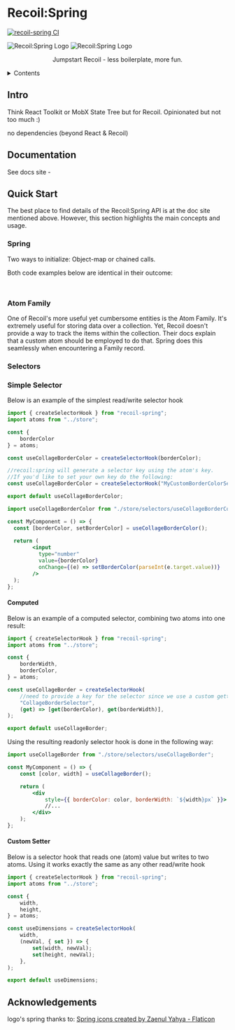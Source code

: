 # Recoil:Spring

[![recoil-spring CI](https://github.com/yoavniran/recoil-spring/actions/workflows/recoil-spring-ci.yml/badge.svg)](https://github.com/yoavniran/recoil-spring/actions/workflows/recoil-spring-ci.yml)



![Recoil:Spring Logo](#gh-dark-mode-only)
![Recoil:Spring Logo](#gh-light-mode-only)

<p align="center">Jumpstart Recoil - less boilerplate, more fun.</p>

<details>
    <summary>Contents</summary>

* [Intro](#intro)
* [Documentation](#documentation)
* [Installation](#installation)
* [Quick Start](#quickstart)
* [Acknowledgements](#acknowledgements)
</details>

## Intro

Think React Toolkit or MobX State Tree but for Recoil. Opinionated but not too much :) 


no dependencies (beyond React & Recoil)


## Documentation

See docs site - 

## Quick Start

The best place to find details of the Recoil:Spring API is at the doc site mentioned above.
However, this section highlights the main concepts and usage.

### Spring

Two ways to initialize: Object-map or chained calls.

Both code examples below are identical in their outcome:

```javascript

```

```javascript

```


### Atom Family

One of Recoil's more useful yet cumbersome entities is the Atom Family. It's extremely useful for storing data over a collection.
Yet, Recoil doesn't provide a way to track the items within the collection. Their docs explain that a custom atom should be employed to do that.
Spring does this seamlessly when encountering a Family record.

### Selectors

### Simple Selector

Below is an example of the simplest read/write selector hook 

```javascript
import { createSelectorHook } from "recoil-spring";
import atoms from "../store";

const {
	borderColor
} = atoms;

const useCollageBorderColor = createSelectorHook(borderColor);

//recoil:spring will generate a selector key using the atom's key. 
//If you'd like to set your own key do the following:
const useCollageBorderColor = createSelectorHook("MyCustomBorderColorSelector", borderColor);

export default useCollageBorderColor;
```

```jsx
import useCollageBorderColor from "./store/selectors/useCollageBorderColor";

const MyComponent = () => {
  const [borderColor, setBorderColor] = useCollageBorderColor();
		
  return (
		<input 
          type="number"
          value={borderColor}
          onChange={(e) => setBorderColor(parseInt(e.target.value))}
        />
  );
};
```

#### Computed

Below is an example of a computed selector, combining two atoms into one result: 

```javascript
import { createSelectorHook } from "recoil-spring";
import atoms from "../store";

const {
	borderWidth,
	borderColor,
} = atoms;

const useCollageBorder = createSelectorHook(
	//need to provide a key for the selector since we use a custom getter
	"CollageBorderSelector",
	(get) => [get(borderColor), get(borderWidth)],
);

export default useCollageBorder;
```

Using the resulting readonly selector hook is done in the following way:

```jsx
import useCollageBorder from "./store/selectors/useCollageBorder";

const MyComponent = () => {
	const [color, width] = useCollageBorder();

	return (
		<div
			style={{ borderColor: color, borderWidth: `${width}px` }}>
			//...
		</div>
    );
};

```

#### Custom Setter

Below is a selector hook that reads one (atom) value but writes to two atoms.
Using it works exactly the same as any other read/write hook

```javascript
import { createSelectorHook } from "recoil-spring";
import atoms from "../store";

const {
	width,
	height,
} = atoms;

const useDimensions = createSelectorHook(
	width,
	(newVal, { set }) => {
		set(width, newVal);
		set(height, newVal);
	},
);

export default useDimensions;
```


## Acknowledgements

logo's spring thanks to: <a href="https://www.flaticon.com/free-icons/spring" title="spring icons">Spring icons created by Zaenul Yahya - Flaticon</a>



